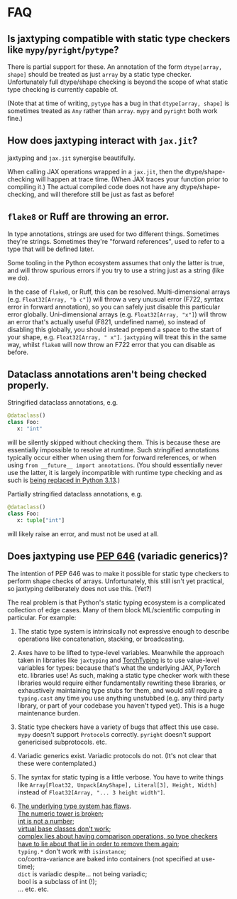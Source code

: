 # FAQ

## Is jaxtyping compatible with static type checkers like `mypy`/`pyright`/`pytype`?

There is partial support for these. An annotation of the form `dtype[array, shape]` should be treated as just `array` by a static type checker. Unfortunately full dtype/shape checking is beyond the scope of what static type checking is currently capable of.

(Note that at time of writing, `pytype` has a bug in that `dtype[array, shape]` is sometimes treated as `Any` rather than `array`. `mypy` and `pyright` both work fine.)

## How does jaxtyping interact with `jax.jit`?

jaxtyping and `jax.jit` synergise beautifully.

When calling JAX operations wrapped in a `jax.jit`, then the dtype/shape-checking will happen at trace time. (When JAX traces your function prior to compiling it.) The actual compiled code does not have any dtype/shape-checking, and will therefore still be just as fast as before!

## `flake8` or Ruff are throwing an error.

In type annotations, strings are used for two different things. Sometimes they're strings. Sometimes they're "forward references", used to refer to a type that will be defined later.

Some tooling in the Python ecosystem assumes that only the latter is true, and will throw spurious errors if you try to use a string just as a string (like we do).

In the case of `flake8`, or Ruff, this can be resolved. Multi-dimensional arrays (e.g. `Float32[Array, "b c"]`) will throw a very unusual error (F722, syntax error in forward annotation), so you can safely just disable this particular error globally. Uni-dimensional arrays (e.g. `Float32[Array, "x"]`) will throw an error that's actually useful (F821, undefined name), so instead of disabling this globally, you should instead prepend a space to the start of your shape, e.g. `Float32[Array, " x"]`. `jaxtyping` will treat this in the same way, whilst `flake8` will now throw an F722 error that you can disable as before.

## Dataclass annotations aren't being checked properly.

Stringified dataclass annotations, e.g.
```python
@dataclass()
class Foo:
   x: "int"
```
will be silently skipped without checking them. This is because these are essentially impossible to resolve at runtime. Such stringified annotations typically occur either when using them for forward references, or when using `from __future__ import annotations`. (You should essentially never use the latter, it is largely incompatible with runtime type checking and as such is [being replaced in Python 3.13](https://peps.python.org/pep-0649/).)

Partially stringified dataclass annotations, e.g.
```python
@dataclass()
class Foo:
   x: tuple["int"]
```
will likely raise an error, and must not be used at all.

## Does jaxtyping use [PEP 646](https://www.python.org/dev/peps/pep-0646/) (variadic generics)?

The intention of PEP 646 was to make it possible for static type checkers to perform shape checks of arrays. Unfortunately, this still isn't yet practical, so jaxtyping deliberately does not use this. (Yet?)

The real problem is that Python's static typing ecosystem is a complicated collection of edge cases. Many of them block ML/scientific computing in particular. For example:

1. The static type system is intrinsically not expressive enough to describe operations like concatenation, stacking, or broadcasting.

2. Axes have to be lifted to type-level variables. Meanwhile the approach taken in libraries like `jaxtyping` and [TorchTyping](https://github.com/patrick-kidger/torchtyping) is to use value-level variables for types: because that's what the underlying JAX, PyTorch etc. libraries use! As such, making a static type checker work with these libraries would require either fundamentally rewriting these libraries, or exhaustively maintaining type stubs for them, and would *still* require a `typing.cast` any time you use anything unstubbed (e.g. any third party library, or part of your codebase you haven't typed yet). This is a huge maintenance burden.

3. Static type checkers have a variety of bugs that affect this use case. `mypy` doesn't support `Protocol`s correctly. `pyright` doesn't support genericised subprotocols. etc.

4. Variadic generics exist. Variadic protocols do not. (It's not clear that these were contemplated.)

5. The syntax for static typing is a little verbose. You have to write things like `Array[Float32, Unpack[AnyShape], Literal[3], Height, Width]` instead of `Float32[Array, "... 3 height width"]`.

6. [The underlying type system has flaws](https://github.com/patrick-kidger/torchtyping/issues/37#issuecomment-1153294196).  
   [The numeric tower is broken](https://stackoverflow.com/a/69383462);  
   [int is not a number](https://github.com/python/mypy/issues/3186#issuecomment-885718629);  
   [virtual base classes don't work](https://github.com/python/mypy/issues/2922);  
   [complex lies about having comparison operations, so type checkers have to lie about that lie in order to remove them again](https://beartype.github.io/numerary/0.4/whytho/);  
   `typing.*` don't work with `isinstance`;  
   co/contra-variance are baked into containers (not specified at use-time);  
   `dict` is variadic despite... not being variadic;  
   bool is a subclass of int (!);  
   ... etc. etc.
